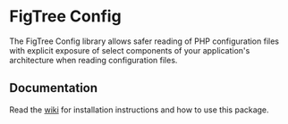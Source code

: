 # FigTree Config

The FigTree Config library allows safer reading of PHP configuration
files with explicit exposure of select components of your application's
architecture when reading configuration files.

## Documentation

Read the [wiki](https://github.com/figtree-php/config/wiki) for
installation instructions and how to use this package.
